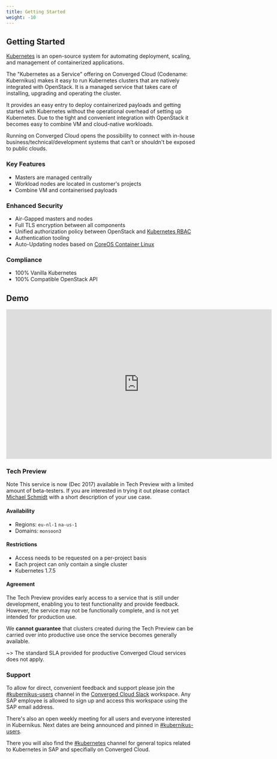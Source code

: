 ```yaml
---
title: Getting Started
weight: -10
---
```


## Getting Started

[Kubernetes](https://kubernetes.io/) is an open-source system for automating
deployment, scaling, and management of containerized applications.

The "Kubernetes as a Service" offering on Converged Cloud (Codename: Kubernikus)
makes it easy to run Kubernetes clusters that are natively integrated with
OpenStack. It is a managed service that takes care of installing, upgrading and
operating the cluster.

It provides an easy entry to deploy containerized payloads and getting started
with Kubernetes without the operational overhead of setting up  Kubernetes.
Due to the tight and convenient integration with OpenStack it becomes easy to
combine VM and cloud-native workloads.

Running on Converged Cloud opens the possibility to connect with in-house
business/technical/development systems that can’t or shouldn't be exposed to
public clouds.

### Key Features

  * Masters are managed centrally
  * Workload nodes are located in customer's projects
  * Combine VM and containerised payloads

### Enhanced Security

  * Air-Gapped masters and nodes
  * Full TLS encryption between all components
  * Unified authorization policy between OpenStack and [Kubernetes RBAC](http://blog.kubernetes.io/2017/04/rbac-support-in-kubernetes.html)
  * Authentication tooling
  * Auto-Updating nodes based on [CoreOS Container Linux](https://coreos.com/why/)

### Compliance

  * 100% Vanilla Kubernetes
  * 100% Compatible OpenStack API

## Demo

<iframe width="708" height="398" src="https://www.youtube.com/embed/1dPxPU9fHTg" frameborder="0" allowfullscreen></iframe>

### Tech Preview

<span class="label label-info">Note</span> This service is now (Dec 2017) available
in Tech Preview with a limited amount of beta-testers. If you are interested in
trying it out please contact [Michael
Schmidt](mailto:michael02.schmidt@sap.com) with a short description of your use
case.

#### Availability

  * Regions: `eu-nl-1` `na-us-1`
  * Domains: `monsoon3`

#### Restrictions

  * Access needs to be requested on a per-project basis
  * Each project can only contain a single cluster
  * Kubernetes 1.7.5

#### Agreement

The Tech Preview provides early access to a service that is still under
development, enabling you to test functionality and provide feedback. However,
the service may not be functionally complete, and is not yet intended for
production use.

We **cannot guarantee** that clusters created during the Tech Preview can be
carried over into productive use once the service becomes generally available.

~> The standard SLA provided for productive Converged Cloud services does not apply.

### Support

To allow for direct, convenient feedback and support please join the
[#kubernikus-users](https://convergedcloud.slack.com/messages/kubernikus-users)
channel in the [Converged Cloud Slack](https://convergedcloud.slack.com)
workspace. Any SAP employee is allowed to sign up and access this workspace
using the SAP email address.

There's also an open weekly meeting for all users and everyone interested in
Kubernikus. Next dates are being announced and pinned in
[#kubernikus-users](https://convergedcloud.slack.com/messages/kubernikus-users).

There you will also find the
[#kubernetes](https://convergedcloud.slack.com/messages/kubernikus-users)
channel for general topics related to Kubernetes in SAP and specifially on
Converged Cloud.
